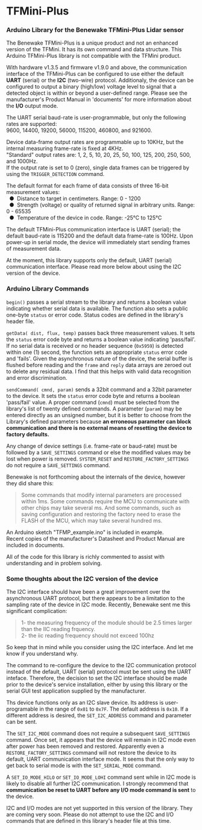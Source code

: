 # TFMini-Plus
### Arduino Library for the Benewake TFMini-Plus Lidar sensor

The Benewake TFMini-Plus is a unique product and not an enhanced version of the TFMini. It has its own command and data structure.  This Arduino TFMini-Plus library is not compatible with the TFMini product.

With hardware v1.3.5 and firmware v1.9.0 and above, the communication interface of the TFMini-Plus can be configured to use either the default **UART** (serial) or the **I2C** (two-wire) protocol.  Additionaly, the device can be configured to output a binary (high/low) voltage level to signal that a detected object is within or beyond a user-defined range.  Please see the manufacturer's Product Manual in 'documents' for more information about the **I/O** output mode.

The UART serial baud-rate is user-programmable, but only the following rates are supported:
</br>9600, 14400, 19200, 56000, 115200, 460800, and 921600.<br>

Device data-frame output rates are programmable up to 10KHz, but the internal measuring frame-rate is fixed at 4KHz.
<br />"Standard" output rates are: 1, 2, 5, 10, 20, 25, 50, 100, 125, 200, 250, 500, and 1000Hz.
<br />If the output rate is set to 0 (zero), single data frames can be triggered by using the `TRIGGER_DETECTION` command.

The default format for each frame of data consists of three 16-bit measurement values:
<br />&nbsp;&nbsp;&#9679;&nbsp;  Distance to target in centimeters. Range: 0 - 1200
<br />&nbsp;&nbsp;&#9679;&nbsp;  Strength (voltage) or quality of returned signal in arbitrary units. Range: 0 - 65535
<br />&nbsp;&nbsp;&#9679;&nbsp;  Temperature of the device in code. Range: -25°C to 125°C

The default TFMini-Plus communication interface is UART (serial); the default baud-rate is 115200 and the default data frame-rate is 100Hz.  Upon power-up in serial mode, the device will immediately start sending frames of measurement data.

At the moment, this library supports only the default, UART (serial) communication interface.  Please read more below about using the I2C version of the device.

### Arduino Library Commands
`begin()` passes a serial stream to the library and returns a boolean value indicating whether serial data is available. The function also sets a public one-byte `status` or error code.  Status codes are defined in the library's header file.

`getData( dist, flux, temp)` passes back three measurement values.  It sets the `status` error code byte and returns a boolean value indicating 'pass/fail'.  If no serial data is received or no header sequence (`0x5959`) is detected within one (1) second, the function sets an appropriate `status` error code and 'fails'.  Given the asynchronous nature of the device, the serial buffer is flushed before reading and the `frame` and `reply` data arrays are zeroed out to delete any residual data.  I find that this helps with valid data recognition and error discrimination.

`sendCommand( cmnd, param)` sends a 32bit command and a 32bit parameter to the device. It sets the `status` error code byte and returns a boolean 'pass/fail' value.  A proper command (`cmnd`) must be selected from the library's list of twenty defined commands.  A parameter (`param`) may be entered directly as an unsigned number, but it is better to choose from the Library's defined parameters because **an erroneous parameter can block communication and there is no external means of resetting the device to factory defaults.**

Any change of device settings (i.e. frame-rate or baud-rate) must be followed by a `SAVE_SETTINGS` command or else the modified values may be lost when power is removed.  `SYSTEM_RESET` and `RESTORE_FACTORY_SETTINGS` do not require a `SAVE_SETTINGS` command.

Benewake is not forthcoming about the internals of the device, however they did share this:
>Some commands that modify internal parameters are processed within 1ms. Some commands require the MCU to communicate with other chips may take several ms. And some commands, such as saving configuration and restoring the factory need to erase the FLASH of the MCU, which may take several hundred ms.

An Arduino sketch "TFMP_example.ino" is included in example.
<br>Recent copies of the manufacturer's Datasheet and Product Manual are included in documents.

All of the code for this library is richly commented to assist with understanding and in problem solving.

### Some thoughts about the I2C version of the device
The I2C interface should have been a great improvement over the asynchronous UART protocol, but there appears to be a limitation to the sampling rate of the device in I2C mode.  Recently, Benewake sent me this significant complication:
>1- the measuring frequency of the module should be 2.5 times larger than the IIC reading frquency.
<br />2- the iic reading frequency should not exceed 100hz<br />

So keep that in mind while you consider using the I2C interface.  And let me know if you understand why.

The command to re-configure the device to the I2C communication protocol instead of the default, UART (serial) protocol must be sent using the UART inteface.  Therefore, the decision to set the I2C interface should be made prior to the device's service installation, either by using this library or the serial GUI test application supplied by the manufacturer.

Ths device functions only as an I2C slave device.  Its address is user-programable in the range of `0x01` to `0x7F`.  The default address is `0x10`.  If a different address is desired, the `SET_I2C_ADDRESS` command and parameter can be sent.

The `SET_I2C_MODE` command does not require a subsequent `SAVE_SETTINGS` command.  Once set, it appears that the device will remain in I2C mode even after power has been removed and restored.  Apparently even a `RESTORE_FACTORY_SETTINGS` command will not restore the device to its default, UART communication interface mode.  It seems that the only way to get back to serial mode is with the `SET_SERIAL_MODE` command.

A `SET_IO_MODE_HILO` or `SET_IO_MODE_LOHI` command sent while in I2C mode is likely to disable all further I2C communication. I strongly  recommend that **communication be reset to UART before any I/O mode command is sent** to the device.

I2C and I/O modes are not yet supported in this version of the library.  They are coming very soon.  Please do not attempt to use the I2C and I/O commands that are defined in this library's header file at this time.
